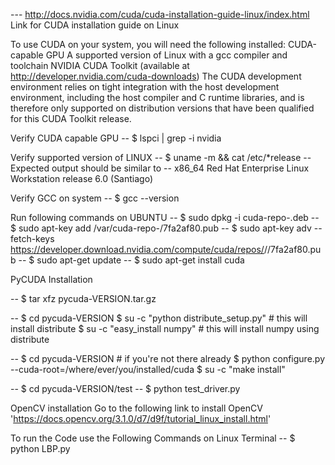 --- http://docs.nvidia.com/cuda/cuda-installation-guide-linux/index.html
Link for CUDA installation guide on Linux

To use CUDA on your system, you will need the following installed:
    CUDA-capable GPU
    A supported version of Linux with a gcc compiler and toolchain
    NVIDIA CUDA Toolkit (available at http://developer.nvidia.com/cuda-downloads)
The CUDA development environment relies on tight integration with the host development environment, including the host compiler and C runtime libraries, and is therefore only supported on distribution versions that have been qualified for this CUDA Toolkit release.

Verify CUDA capable GPU
-- $ lspci | grep -i nvidia

Verify supported version of LINUX
-- $ uname -m && cat /etc/*release
-- Expected output should be similar to
    -- x86_64
       Red Hat Enterprise Linux Workstation release 6.0 (Santiago)

Verify GCC on system
-- $ gcc --version

Run following commands on UBUNTU
--  $ sudo dpkg -i cuda-repo-<distro>_<version>_<architecture>.deb
--  $ sudo apt-key add /var/cuda-repo-<version>/7fa2af80.pub
--  $ sudo apt-key adv --fetch-keys https://developer.download.nvidia.com/compute/cuda/repos/<distro>/<architecture>/7fa2af80.pub
--  $ sudo apt-get update
--  $ sudo apt-get install cuda

PyCUDA Installation

--  $ tar xfz pycuda-VERSION.tar.gz

--  $ cd pycuda-VERSION
    $ su -c "python distribute_setup.py" # this will install distribute
    $ su -c "easy_install numpy" # this will install numpy using distribute

--  $ cd pycuda-VERSION # if you're not there already
    $ python configure.py --cuda-root=/where/ever/you/installed/cuda
    $ su -c "make install"

--  $ cd pycuda-VERSION/test
--  $ python test_driver.py

OpenCV installation
	Go to the following link to install OpenCV	'https://docs.opencv.org/3.1.0/d7/d9f/tutorial_linux_install.html'

To run the Code use the Following Commands on Linux Terminal
-- 	$ python LBP.py
